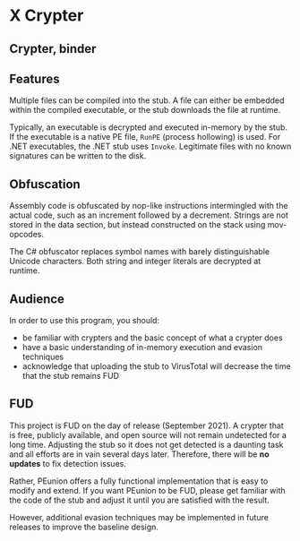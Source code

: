 # X Crypter 

## Crypter, binder

## Features 

Multiple files can be compiled into the stub. A file can either be embedded within the compiled executable, or the stub downloads the file at runtime.

Typically, an executable is decrypted and executed in-memory by the stub. If the executable is a native PE file, `RunPE` (process hollowing) is used. For .NET executables, the .NET stub uses `Invoke`. Legitimate files with no known signatures can be written to the disk.

## Obfuscation

Assembly code is obfuscated by nop-like instructions intermingled with the actual code, such as an increment followed by a decrement. Strings are not stored in the data section, but instead constructed on the stack using mov-opcodes.

The C# obfuscator replaces symbol names with barely distinguishable Unicode characters. Both string and integer literals are decrypted at runtime.

## Audience

In order to use this program, you should:

* be familiar with crypters and the basic concept of what a crypter does
* have a basic understanding of in-memory execution and evasion techniques
* acknowledge that uploading the stub to VirusTotal will decrease the time that the stub remains FUD

## FUD

This project is FUD on the day of release (September 2021). A crypter that is free, publicly available, and open source will not remain undetected for a long time. Adjusting the stub so it does not get detected is a daunting task and all efforts are in vain several days later. Therefore, there will be **no updates** to fix detection issues.

Rather, PEunion offers a fully functional implementation that is easy to modify and extend. If you want PEunion to be FUD, please get familiar with the code of the stub and adjust it until you are satisfied with the result.

However, additional evasion techniques may be implemented in future releases to improve the baseline design.

